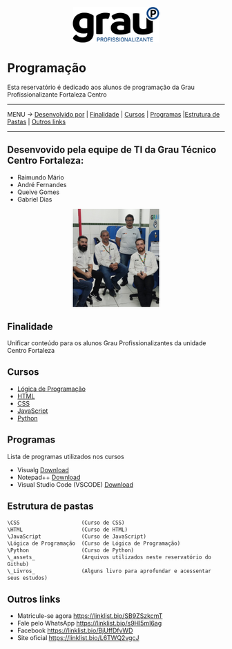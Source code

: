 <div align="center">
<img src="_assets_/logo.svg" alt="Texto Alternativo" width="200px">
</div>

# Programação

Esta reservatório é dedicado aos alunos de programação da Grau Profissionalizante Fortaleza Centro

-----
MENU -> [Desenvolvido por](#desenvolvido-por) | [Finalidade](#finalidade) | [Cursos](#cursos) | [Programas](#programas) |[Estrutura de Pastas](#estrutura-de-pastas) | [Outros links](#links)

-----

<a name="desenvolvido-por"></a>
## Desenvovido pela equipe de TI da Grau Técnico Centro Fortaleza:

- Raimundo Mário
- André Fernandes
- Queive Gomes
- Gabriel Dias
<div align="center">
<img src="_assets_/equipe_ti.png" alt="Texto Alternativo" width="200px">
</div>

<a name="finalidade"></a>
## Finalidade
Unificar conteúdo para os alunos Grau Profissionalizantes da unidade Centro Fortaleza

<a name="cursos"></a>
## Cursos
- [Lógica de Programação](/Lógica%20de%20Programação/)
- [HTML](/HTML/)
- [CSS](/CSS/)
- [JavaScript](/JavaScript/)
- [Python](/Python/)

<a name="programas"></a>
## Programas
Lista de programas utilizados nos cursos
- Visualg [Download](./_assets_/visualg3.0.7.rar)
- Notepad++ [Download](https://notepad-plus-plus.org/downloads)
- Visual Studio Code (VSCODE) [Download](https://code.visualstudio.com/download)

<a name="estrutura-de-pastas"></a>
## Estrutura de pastas

```
\CSS                    (Curso de CSS)
\HTML                   (Curso de HTML)
\JavaScript             (Curso de JavaScript)
\Lógica de Programação  (Curso de Lógica de Programação)
\Python                 (Curso de Python)
\_assets_               (Arquivos utilizados neste reservatório do Github)
\_Livros_               (Alguns livro para aprofundar e acessentar seus estudos)
```

<a name="links"></a>
## Outros links

- Matricule-se agora https://linklist.bio/SB9ZSzkcmT
- Fale pelo WhatsApp https://linklist.bio/s9Hl5mI6ag
- Facebook https://linklist.bio/BjUffDfvWD
- Site oficial https://linklist.bio/L6TWQ2vgcJ